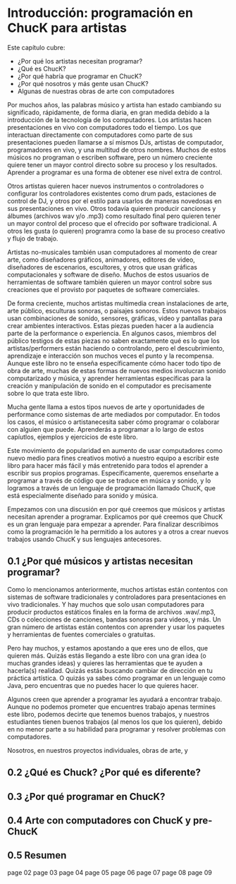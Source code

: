 # Introducción: programación en ChucK para artistas

Este capítulo cubre:
* ¿Por qué los artistas necesitan programar?
* ¿Qué es ChucK?
* ¿Por qué habría que programar en ChucK?
* ¿Por qué nosotros y más gente usan ChucK?
* Algunas de nuestras obras de arte con computadores

Por muchos años, las palabras músico y artista han estado cambiando su significado, rápidamente, de forma diaria, en gran medida debido a la introducción de la tecnología de los computadores. Los artistas hacen presentaciones en vivo con computadores todo el tiempo. Los que interactuan directamente con computadores como parte de sus presentaciones pueden llamarse a sí mismos DJs, artistas de computador, programadores en vivo, y una multitud de otros nombres. Muchos de estos músicos no programan o escriben software, pero un número creciente quiere tener un mayor control directo sobre su proceso y los resultados. Aprender a programar es una forma de obtener ese nivel extra de control.

Otros artistas quieren hacer nuevos instrumentos o controladores o configurar los controladores existentes como drum pads, estaciones de control de DJ, y otros por el estilo para usarlos de maneras novedosas en sus presentaciones en vivo. Otros todavía quieren producir canciones y álbumes (archivos wav y/o .mp3) como resultado final pero quieren tener un mayor control del proceso que el ofrecido por software tradicional. A otros les gusta (o quieren) programra como la base de su proceso creativo y flujo de trabajo.

Artistas no-musicales también usan computadores al momento de crear arte, como diseñadores gráficos, animadores, editores de video, diseñadores de escenarios, escultores, y otros que usan gráficas computacionales y software de diseño. Muchos de estos usuarios de herramientas de software también quieren un mayor control sobre sus creaciones que el provisto por paquetes de software comerciales.

De forma creciente, muchos artistas multimedia crean instalaciones de arte, arte público, esculturas sonoras, o paisajes sonoros. Estos nuevos trabajos usan combinaciones de sonido, sensores, gráficas, video y pantallas para crear ambientes interactivos. Estas piezas pueden hacer a la audiencia parte de la performance o experiencia. En algunos casos, miembros del público testigos de estas piezas no saben exactamente qué es lo que los artistas/performers están haciendo o controlando, pero el descubrimiento, aprendizaje e interacción son muchos veces el punto y la recompensa. Aunque este libro no te enseña específicamente cómo hacer todo tipo de obra de arte, muchas de estas formas de nuevos medios involucran sonido computarizado y música, y aprender herramientas específicas para la creación y manipulación de sonido en el computador es precisamente sobre lo que trata este libro.

Mucha gente llama a estos tipos nuevos de arte y oportunidades de performance como sistemas de arte mediados por computador. En todos los casos, el músico o artistanecesita saber cómo programar o colaborar con alguien que puede. Aprenderás a programar a lo largo de estos capíutlos, ejemplos y ejercicios de este libro.

Este movimiento de popularidad en aumento de usar computadores como nuevo medio para fines creativos motivó a nuestro equipo a escribir este libro para hacer más fácil y más entretenido para todos el aprender a escribir sus propios programas. Específicamente, queremos enseñarte a programar a través de código que se traduce en música y sonido, y lo logramos a través de un lenguaje de programación llamado ChucK, que está especialmente diseñado para sonido y música.

Empezamos con una discusión en por qué creemos que músicos y artistas necesitan aprender a programar. Explicamos por qué creemos que ChucK es un gran lenguaje para empezar a aprender. Para finalizar describimos como la programación le ha permitido a los autores y a otros a crear nuevos trabajos usando ChucK y sus lenguajes antecesores.

## 0.1 ¿Por qué músicos y artistas necesitan programar?

Como lo mencionamos anteriormente, muchos artistas están contentos con sistemas de software tradicionales y controladores para presentaciones en vivo tradicionales. Y hay muchos que solo usan computadores para producir productos estáticos finales en la forma de archivos .wav/.mp3, CDs o colecciones de canciones, bandas sonoras para videos, y más. Un gran número de artistas están contentos con aprender y usar los paquetes y herramientas de fuentes comerciales o gratuitas.

Pero hay muchos, y estamos apostando a que eres uno de ellos, que quieren más. Quizás estás llegando a este libro con una gran idea (o muchas grandes ideas) y quieres las herramientas que te ayuden a hacerla(s) realidad. Quizás estás buscando cambiar de dirección en tu práctica artística. O quizás ya sabes cómo programar en un lenguaje como Java, pero encuentras que no puedes hacer lo que quieres hacer.

Algunos creen que aprender a programar les ayudará a encontrar trabajo. Aunque no podemos prometer que encuentres trabajo apenas termines este libro, podemos decirte que tenemos buenos trabajos, y nuestros estudiantes tienen buenos trabajos (al menos los que los quieren), debido en no menor parte a su habilidad para programar y resolver problemas con computadores.

Nosotros, en nuestros proyectos individuales, obras de arte, y

## 0.2 ¿Qué es Chuck? ¿Por qué es diferente?

## 0.3 ¿Por qué programar en ChucK?

## 0.4 Arte con computadores con ChucK y pre-ChucK

## 0.5 Resumen

page 02
page 03
page 04
page 05
page 06
page 07
page 08
page 09
